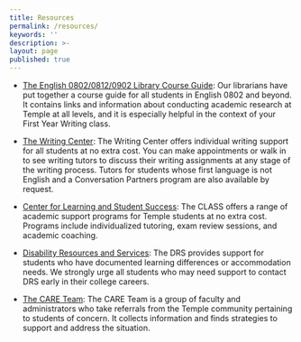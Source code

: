 ```yaml
---
title: Resources
permalink: /resources/
keywords: ''
description: >- 
layout: page
published: true
---
```

- [The English 0802/0812/0902 Library Course Guide](http://guides.temple.edu/english802): Our librarians have put together a course guide for all students in English 0802 and beyond. It contains links and information about conducting academic research at Temple at all levels, and it is especially helpful in the context of your First Year Writing class. 

- [The Writing Center](http://www.temple.edu/writingctr/): The Writing Center offers individual writing support for all students at no extra cost. You can make appointments or walk in to see writing tutors to discuss their writing assignments at any stage of the writing process. Tutors for students whose first language is not English and a Conversation Partners program are also available by request. 

- [Center for Learning and Student Success](http://www.temple.edu/class/): The CLASS offers a range of academic support programs for Temple students at no extra cost. Programs include individualized tutoring, exam review sessions, and academic coaching. 

- [Disability Resources and Services](http://disabilityresources.temple.edu/): The DRS provides support for students who have documented learning differences or accommodation needs. We strongly urge all students who may need support to contact DRS early in their college careers. 

- [The CARE Team](http://careteam.temple.edu/): The CARE Team is a group of faculty and administrators who take referrals from the Temple community pertaining to students of concern. It collects information and finds strategies to support and address the situation.
